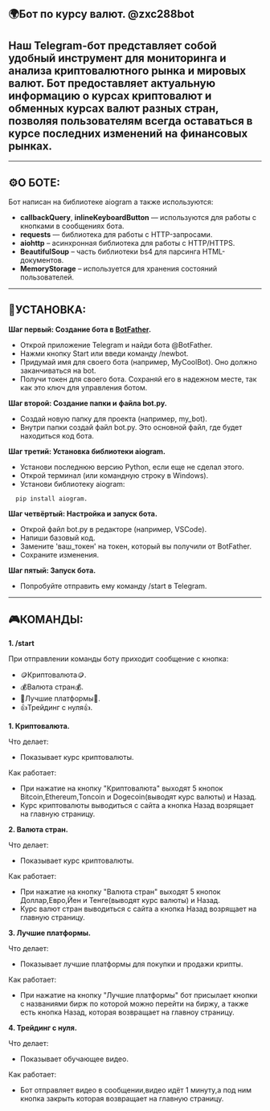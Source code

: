 🌍Бот по курсу валют. @zxc288bot
-
Наш Telegram-бот представляет собой удобный инструмент для мониторинга и анализа криптовалютного рынка и мировых валют. Бот предоставляет актуальную информацию о курсах криптовалют и обменных курсах валют разных стран, позволяя пользователям всегда оставаться в курсе 
последних изменений на финансовых рынках.
-
_______________________________________________________________________________________________________________________________________________________________________________________________________________________________________________________________________________
⚙️О БОТЕ:
-
Бот написан на библиотеке aiogram а также используются:
- **callbackQuery**, **inlineKeyboardButton** — используются для работы с кнопками в сообщениях бота.
- **requests** — библиотека для работы с HTTP-запросами.
- **aiohttp** – асинхронная библиотека для работы с HTTP/HTTPS.
- **BeautifulSoup** – часть библиотеки bs4 для парсинга HTML-документов.
- **MemoryStorage** – используется для хранения состояний пользователей.
_______________________________________________________________________________________________________________________________________________________________________________________________________________________________________________________________________________
💽УСТАНОВКА:
-
**Шаг первый: Создание бота в [BotFather](https://web.telegram.org/a/#93372553).**

   - Открой приложение Telegram и найди бота @BotFather.
   - Нажми кнопку Start или введи команду /newbot.
   - Придумай имя для своего бота (например, MyCoolBot). Оно должно заканчиваться на bot.
   - Получи токен для своего бота. Сохраняй его в надежном месте, так как это ключ для управления ботом.
     
**Шаг второй: Создание папки и файла bot.py.**

   - Создай новую папку для проекта (например, my_bot).
   - Внутри папки создай файл bot.py. Это основной файл, где будет находиться код бота.
     
**Шаг третий: Установка библиотеки aiogram.**

   - Установи последнюю версию Python, если еще не сделал этого.
   - Открой терминал (или командную строку в Windows).
   - Установи библиотеку aiogram:
   ```
     pip install aiogram.
   ```
**Шаг четвёртый: Настройка и запуск бота.**

   - Открой файл bot.py в редакторе (например, VSCode).
   - Напиши базовый код.
   - Замените 'ваш_токен' на токен, который вы получили от BotFather.
   - Сохраните изменения.
     
**Шаг пятый: Запуск бота.**

   - Попробуйте отправить ему команду /start в Telegram.
_______________________________________________________________________________________________________________________________________________________________________________________________________________________________________________________________________________
🎮КОМАНДЫ:
---
**1. /start**

При отправлении команды боту приходит сообщение с кнопка: 
- 🪙Криптовалюта🪙.
- 💰Валюта стран💰.
- 🚀Лучшие платформы🚀.
- 👍Трейдинг с нуля👍.

**1. Криптовалюта.**

   Что делает:
   
   - Показывает курс криптовалюты.
   
   Как работает:

   - При нажатие на кнопку "Криптовалюта" выходят 5 кнопок Bitcoin,Ethereum,Toncoin и Dogecoin(выводят курс валюты) и Назад.
   - Курс криптовалюты выводиться с сайта а кнопка Назад возрящает на главную страницу.
   
**2. Валюта стран.**

   Что делает:
   
   - Показывает курс криптовалюты.
   
   Как работает:

   - При нажатие на кнопку "Валюта стран" выходят 5 кнопок Доллар,Евро,Йен и Тенге(выводят курс валюты) и Назад.
   - Курс валют стран выводиться с сайта а кнопка Назад возрящает на главную страницу.
   
**3. Лучшие платформы.**

   Что делает:
   
   - Показывает лучшие платформы для покупки и продажи крипты.
   
   Как работает:
   
   - При нажатие на кнопку "Лучшие платформы" бот присылает кнопки с названиями бирж по которой можно перейти на биржу, а также есть кнопка Назад,
   которая возвращает на главноу страницу.

**4. Трейдинг с нуля.**

   Что делает:
   
   - Показывает обучающее видео.
   
   Как работает:

   - Бот отправляет видео в сообщении,видео идёт 1 минуту,а под ним кнопка закрыть которая возвращает на главную страницу.
